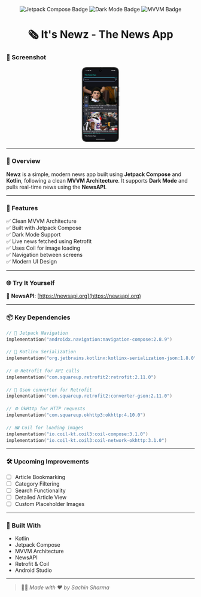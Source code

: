 <p align="center">
  <img src="https://img.shields.io/badge/Built%20With-Jetpack%20Compose-4285F4?style=for-the-badge&logo=android&logoColor=white" alt="Jetpack Compose Badge"/>
  <img src="https://img.shields.io/badge/Dark%20Mode-Supported-000000?style=for-the-badge&logo=half-life&logoColor=white" alt="Dark Mode Badge"/>
  <img src="https://img.shields.io/badge/MVVM-Clean%20Architecture-3DDC84?style=for-the-badge&logo=kotlin&logoColor=white" alt="MVVM Badge"/>
</p>

<h1 align="center">🗞️ It's Newz - The News App</h1>

### 📌 Screenshot
<p align="center">
  <img src="Screenshot_20250419_082429.png" alt="App Screenshot" width="100" height="200"/>
</p>

---

### 📲 Overview

**Newz** is a simple, modern news app built using **Jetpack Compose** and **Kotlin**, following a clean **MVVM Architecture**. It supports **Dark Mode** and pulls real-time news using the **NewsAPI**.

---

### 🚧 Features

✅ Clean MVVM Architecture  
✅ Built with Jetpack Compose  
✅ Dark Mode Support  
✅ Live news fetched using Retrofit  
✅ Uses Coil for image loading  
✅ Navigation between screens  
✅ Modern UI Design

---

### 🌐 Try It Yourself

🔗 **NewsAPI**: [https://newsapi.org](https://newsapi.org)

---

### 📦 Key Dependencies

```kotlin
// 🧭 Jetpack Navigation
implementation("androidx.navigation:navigation-compose:2.8.9")

// 🔄 Kotlinx Serialization
implementation("org.jetbrains.kotlinx:kotlinx-serialization-json:1.8.0")

// 🌐 Retrofit for API calls
implementation("com.squareup.retrofit2:retrofit:2.11.0")

// 🔁 Gson converter for Retrofit
implementation("com.squareup.retrofit2:converter-gson:2.11.0")

// ⚙️ OkHttp for HTTP requests
implementation("com.squareup.okhttp3:okhttp:4.10.0")

// 🖼️ Coil for loading images
implementation("io.coil-kt.coil3:coil-compose:3.1.0")
implementation("io.coil-kt.coil3:coil-network-okhttp:3.1.0")
```

---

### 🛠️ Upcoming Improvements

- [ ] Article Bookmarking
- [ ] Category Filtering
- [ ] Search Functionality
- [ ] Detailed Article View
- [ ] Custom Placeholder Images

---

### 🙌 Built With

- Kotlin
- Jetpack Compose
- MVVM Architecture
- NewsAPI
- Retrofit & Coil
- Android Studio

---

> 🧑‍💻 _Made with ❤️ by Sachin Sharma_

